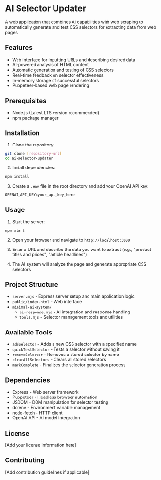 # AI Selector Updater

A web application that combines AI capabilities with web scraping to automatically generate and test CSS selectors for extracting data from web pages.

## Features

- Web interface for inputting URLs and describing desired data
- AI-powered analysis of HTML content
- Automatic generation and testing of CSS selectors
- Real-time feedback on selector effectiveness
- In-memory storage of successful selectors
- Puppeteer-based web page rendering

## Prerequisites

- Node.js (Latest LTS version recommended)
- npm package manager

## Installation

1. Clone the repository:
```bash
git clone [repository-url]
cd ai-selector-updater
```

2. Install dependencies:
```bash
npm install
```

3. Create a `.env` file in the root directory and add your OpenAI API key:
```
OPENAI_API_KEY=your_api_key_here
```

## Usage

1. Start the server:
```bash
npm start
```

2. Open your browser and navigate to `http://localhost:3000`

3. Enter a URL and describe the data you want to extract (e.g., "product titles and prices", "article headlines")

4. The AI system will analyze the page and generate appropriate CSS selectors

## Project Structure

- `server.mjs` - Express server setup and main application logic
- `public/index.html` - Web interface
- `minimal-ai-system/`
  - `ai-response.mjs` - AI integration and response handling
  - `tools.mjs` - Selector management tools and utilities

## Available Tools

- `addSelector` - Adds a new CSS selector with a specified name
- `quickTestSelector` - Tests a selector without saving it
- `removeSelector` - Removes a stored selector by name
- `clearAllSelectors` - Clears all stored selectors
- `markComplete` - Finalizes the selector generation process

## Dependencies

- Express - Web server framework
- Puppeteer - Headless browser automation
- JSDOM - DOM manipulation for selector testing
- dotenv - Environment variable management
- node-fetch - HTTP client
- OpenAI API - AI model integration

## License

[Add your license information here]

## Contributing

[Add contribution guidelines if applicable] 